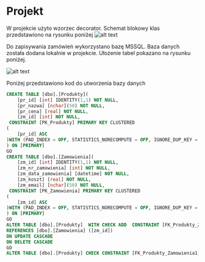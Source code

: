 # Projekt
W projekcie użyto wzorzec decorator. Schemat blokowy klas przedstawiono na rysunku poniżej
![alt text](https://github.com/kamasjdev/testrepo/blob/main/schemat_dekoratora.png)

Do zapisywania zamówień wykorzystano bazę MSSQL. Baza danych została dodana lokalnie w projekcie. Ułożenie tabel pokazano na rysunku poniżej.

![alt text](https://github.com/kamasjdev/testrepo/blob/main/schemat_bazy_danych.png)



Poniżej przedstawiono kod do utworzenia bazy danych
```sql
CREATE TABLE [dbo].[Produkty](
	[pr_id] [int] IDENTITY(1,1) NOT NULL,
	[pr_nazwa] [nchar](50) NOT NULL,
	[pr_cena] [real] NOT NULL,
	[zm_id] [int] NOT NULL,
 CONSTRAINT [PK_Produkty] PRIMARY KEY CLUSTERED 
(
	[pr_id] ASC
)WITH (PAD_INDEX = OFF, STATISTICS_NORECOMPUTE = OFF, IGNORE_DUP_KEY = OFF, ALLOW_ROW_LOCKS = ON, ALLOW_PAGE_LOCKS = ON) ON [PRIMARY]
) ON [PRIMARY]
GO
CREATE TABLE [dbo].[Zamowienia](
	[zm_id] [int] IDENTITY(1,1) NOT NULL,
	[zm_nr_zamowienia] [int] NOT NULL,
	[zm_data_zamowienia] [datetime] NOT NULL,
	[zm_koszt] [real] NOT NULL,
	[zm_email] [nchar](50) NOT NULL,
 CONSTRAINT [PK_Zamowienia] PRIMARY KEY CLUSTERED 
(
	[zm_id] ASC
)WITH (PAD_INDEX = OFF, STATISTICS_NORECOMPUTE = OFF, IGNORE_DUP_KEY = OFF, ALLOW_ROW_LOCKS = ON, ALLOW_PAGE_LOCKS = ON) ON [PRIMARY]
) ON [PRIMARY]
GO
ALTER TABLE [dbo].[Produkty]  WITH CHECK ADD  CONSTRAINT [FK_Produkty_Zamowienia1] FOREIGN KEY([zm_id])
REFERENCES [dbo].[Zamowienia] ([zm_id])
ON UPDATE CASCADE
ON DELETE CASCADE
GO
ALTER TABLE [dbo].[Produkty] CHECK CONSTRAINT [FK_Produkty_Zamowienia1]